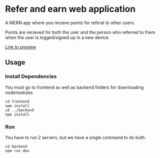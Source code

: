 # Refer and earn web application

A MERN app where you recieve points for referal to other users.

Points are recieved for both the user and the person who referred to them when the user is logged/signed up in a new device.

[_Link to preview_](https://refernearn2022.netlify.app/)

## Usage

### Install Dependencies

You must go to frontend as well as backend folders for downloading nodemodules

```
cd frontend
npm install
cd ../backend
npm install
```

### Run

You have to run 2 servers, but we have a single command to do both.

```
cd backend
npm run dev
```
